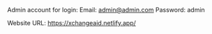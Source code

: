 Admin account for login:
Email: admin@admin.com
Password: admin

Website URL: https://xchangeaid.netlify.app/



